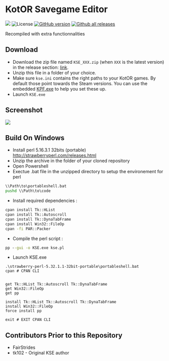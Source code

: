 # KotOR Savegame Editor

![](boba.bmp) 
![License](https://img.shields.io/badge/License-GPLv3-blue.svg) 
[![GitHub version](https://badge.fury.io/gh/nadrino%2Fkotor-savegame-editor.svg)](https://github.com/nadrino/kotor-savegame-editor/releases/)
[![Github all releases](https://img.shields.io/github/downloads/nadrino/kotor-savegame-editor/total.svg)](https://GitHub.com/nadrino/kotor-savegame-editor/releases/)

Recompiled with extra functionnalities


## Download

- Download the zip file named `KSE_XXX.zip` (when `XXX` is the latest version) in the release section: [link](https://github.com/nadrino/kotor-savegame-editor-reloaded/releases).
- Unzip this file in a folder of your choice.
- Make sure `kse.ini` contains the right paths to your KotOR games. By default those point towards the Steam versions. You can use the embedded [KPF.exe](https://bitbucket.org/kotorsge-team/kpf-gtk/downloads/) to help you set these up.
- Launch `KSE.exe`


## Screenshot

![](screenshots/screen1.png)


## Build On Windows

- Install perl 5.16.3.1 32bits (portable) http://strawberryperl.com/releases.html
- Unzip the archive in the folder of your cloned repository
- Open Powershell
- Exectue .bat file in the unzipped directory to setup the environement for perl
```bat
\\Path\to\portableshell.bat
pushd \\Path\to\code
```
- Install required dependencies :
```bat
cpan install Tk::HList
cpan install Tk::Autoscroll
cpan install Tk::DynaTabFrame
cpan install Win32::FileOp
cpan -fi PAR::Packer
```
- Compile the perl script :
```bat
pp --gui -o KSE.exe kse.pl
```
- Launch KSE.exe



```shell
.\strawberry-perl-5.32.1.1-32bit-portable\portableshell.bat
cpan # CPAN CLI


get Tk::HList Tk::Autoscroll Tk::DynaTabFrame
get Win32::FileOp
get pp

install Tk::HList Tk::Autoscroll Tk::DynaTabFrame
install Win32::FileOp
force install pp

exit # EXIT CPAN CLI
```


## Contributors Prior to this Repository

- FairStrides
- tk102 - Original KSE author
